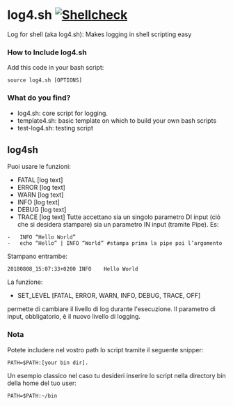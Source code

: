 # log4.sh [![Shellcheck](https://github.com/martcus/log4sh/actions/workflows/shellcheck.yml/badge.svg)](https://github.com/martcus/log4sh/actions/workflows/shellcheck.yml)
Log for shell (aka log4.sh): Makes logging in shell scripting easy

### How to Include log4.sh
Add this code in your bash script:
```
source log4.sh [OPTIONS]
```

### What do you find?
* log4.sh: core script for logging. 
* template4.sh: basic template on which to build your own bash scripts
* test-log4.sh: testing script

## log4sh
Puoi usare le funzioni:
* FATAL [log text]
* ERROR [log text]
* WARN  [log text]
* INFO  [log text]
* DEBUG [log text]
* TRACE [log text]
Tutte accettano sia un singolo parametro DI input (ciò che si desidera stampare) sia un parametro IN input (tramite Pipe). Es:
```
-	INFO “Hello World”
-	echo “Hello” | INFO “World” #stampa prima la pipe poi l’argomento
```
Stampano entrambe:
```
20180808_15:07:33+0200 INFO    Hello World
```
La funzione:
* SET_LEVEL [FATAL, ERROR, WARN, INFO, DEBUG, TRACE, OFF]

permette di cambiare il livello di log durante l'esecuzione. Il parametro di input, obbligatorio, è il nuovo livello di logging.

### Nota
Potete includere nel vostro path lo script tramite il seguente snipper:
```
PATH=$PATH:[your bin dir]. 
```
Un esempio classico nel caso tu desideri inserire lo script nella directory bin della home del tuo user:
```
PATH=$PATH:~/bin
```
